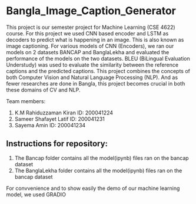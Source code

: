 # Bangla_Image_Caption_Generator

This project is our semester project for Machine Learning (CSE 4622) course. For this project we used CNN based encoder and LSTM as decoders to predict what is happening in an image.
This is also known as image captioning. For various models of CNN (Encoders), we ran our models on 2 datasets BANCAP and BanglaLekha and evaluated the performance of the models on the two datasets. BLEU (BiLingual Evaluation Understudy) was used to evaluate the similarity between the reference captions and the predicted captions. This project combines the concepts of both Computer Vision and Natural Language Processing (NLP). And as fewer researches are done in Bangla, this project becomes crucial in both these domains of CV and NLP.

Team members:
1. K.M Rahiduzzaman Kiran ID: 200041224
2. Sameer Shafayet Latif ID: 200041231
3. Sayema Amin ID: 200041234

Instructions for repository:
----------------------------------
1. The Bancap folder contains all the model(ipynb) files ran on the bancap dataset
2. The BanglaLekha folder contains all the model(ipynb) files ran on the bancap dataset

For convvenience and to show easily the demo of our machine learning model, we used GRADIO 
